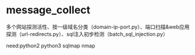 # message_collect
多个网站探测活性、按一级域名分类（domain-ip-port.py）、端口扫描&web应用探测（url-redirects.py）、sql注入初步检测（batch_sql_injection.py）

need:python2 python3 sqlmap nmap
